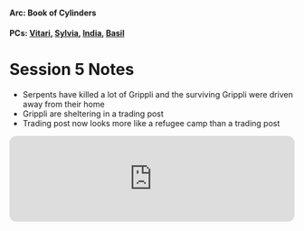 #### Arc: Book of Cylinders
#### PCs: [Vitari](PCs/Past/Vitari.md), [Sylvia](PCs/Past/Sylvia.md), [India](PCs/Current/India.md), [Basil](PCs/Past/Basil.md)

# Session 5 Notes
- Serpents have killed a lot of Grippli and the surviving Grippli were driven away from their home
- Grippli are sheltering in a trading post
- Trading post now looks more like a refugee camp than a trading post

<iframe style="border-radius:12px" src="https://open.spotify.com/embed/track/4qDHt2ClApBBzDAvhNGWFd?utm_source=generator" width="100%" height="152" frameBorder="0" allowfullscreen="" allow="autoplay; clipboard-write; encrypted-media; fullscreen; picture-in-picture" loading="lazy"></iframe>